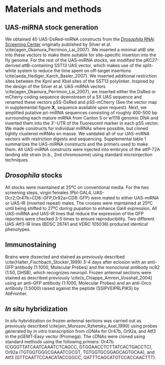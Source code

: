 # Materials and methods

## UAS-miRNA stock generation
We obtained 40 UAS-DsRed-miRNA constructs from the [*Drosophila* RNAi Screening Center](http://www.flyrnai.org) originally published by Silver et al. \cite{agen_Okamura_Perrimon_Lai_2007}. We inserted a minimal attB site into these vectors to make them suitable for site-specific insertion into the fly genome. For the rest of the UAS-miRNA stocks, we modified the pKC27-derived attB-containing SST13 UAS vector, which makes use of the split-white system to reduce the time spent on off-target insertions \cite{aeda_Hediger_Karch_Basler_2007}. We inserted additional restriction sites between the KpnI and XbaI sites of the SST13 polylinker. Inspired by the design of the Silver et al. UAS-miRNA vectors \cite{agen_Okamura_Perrimon_Lai_2007}, we inserted either the DsRed or mCherry coding sequence downstream of a 5X UAS sequence and renamed these vectors pSS-DsRed and pSS-mCherry (See the vector map in supplemental figure **X**, sequence available upon request). Next, we amplified putative pri-miRNA sequences consisting of roughly 400-500 bp surrounding each mature miRNA from Canton S or w1118 genomic DNA and inserted them into the 3'-UTR of the fluorescent marker in each pSS vector. We made constructs for individual miRNAs where possible, but cloned tightly clustered miRNAs en masse. We validated all of our UAS-miRNA vectors with restriction digests and sequencing. Supplemental table 1 summarizes the UAS-miRNA constructs and the primers used to make them. All UAS-miRNA constructs were injected into embryos of the attP-72A landing site strain (n.b., 2nd chromosome) using standard microinjection techniques.

## *Drosophila* stocks
All stocks were maintained at 25ºC on conventional media. For the two screening steps, virgin females (Pbl-GAL4, UAS-Dcr2;Or47b>CD8::GFP,Or92a>CD8::GFP) were mated to either UAS-miRNA or UAS-IR (inverted repeat) males. The crosses were maintained at 25ºC until being shifted to 27ºC during pupation to enhance Gal4 expression. All UAS-miRNA and UAS-IR lines that reduce the expression of the GFP reporters were checked 3-5 times to ensure reproducibility. Two different UAS-Atf3-IR lines (BDSC 26741 and VDRC 105036) produced identical phenotypes.

## Immunostaining
Brains were dissected and stained as previously described \cite{Halter_Fischbach_Stocker_1999} 3-4 days after eclosion with an anti-GFP antibody (1:1000, Molecular Probes) and the monoclonal antibody nc82 (1:50, DHSB), which recognizes neuropil. Frozen antennal sections were stained as described previously \cite{s_Chiappe_Amrein_Vosshall_2004} using an anti-GFP antibody (1:1000, Molecular Probes) and an anti-Orco antibody (1:5000) raised against the peptide (SSIPVEIPRLPIKS) by AbFrontier. 

## *In situ* hybridization
*In situ* hybridization on frozen antennal sections was carried out as previously described \cite{ein_Morozov_Rzhetsky_Axel_1999} using probes generated by *in vitro* transcription from cDNAs for Or47b, Or92a, and Atf3 in the pGEMT-Easy vector (Promega). The cDNAs were cloned using standard methods using the following primers: Or47b (CGGGTTATCAATCAAATCTCAGCC, GTGGAACCTCTTATCACTGACCTC), Or92a (TGTGGTGGGCGAAATCGCGT, TGTGGTGCGGAGCAGTGCAA), and Atf3 (GTTCAATTCCAACATACCGGCC, GATTTCAGCATGTCCACCAACTTT).